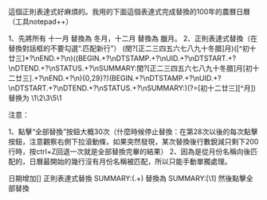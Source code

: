 這個正則表達式好麻煩的。我用的下面這個表達式完成替換的100年的農曆日曆（工具notepad++）

1、先將所有 十一月 替換為 冬月，十二月 替換為 臘月。
2、正則表達式替換（在替換對話框的不要勾選“.匹配新行”）
(閏?[正二三四五六七八九十冬腊]月)([^初十廿三]*?\nEND.+?\n)((BEGIN.+?\nDTSTAMP.+?\nUID.+?\nDTSTART.+?\nDTEND.+?\nSTATUS.+?\nSUMMARY:閏?[正二三四五六七八九十冬腊]月[初十二廿三].+?\nEND.+?\n){0,29}?)(BEGIN.+?\nDTSTAMP.+?\nUID.+?\nDTSTART.+?\nDTEND.+?\nSTATUS.+?\nSUMMARY:)(?=[初十二廿三][^月])
替换为 \1\2\3\5\1

注意：

1、點擊“全部替換”按鈕大概30次（什麼時候停止替換：在第28次以後的每次點擊按鈕，注意觀察右側下拉滾動條，如果突然發現，某次替換後行數銳減只剩下200行時，按ctrl+Z回退一次就是全部替換完畢的結果）
2、因為是從月份名稱向後匹配的，日曆最開始的幾行沒有月份名稱被匹配，所以只能手動單獨處理。



日期增加[]
正則表達式替換
SUMMARY:(.+)
替換為
SUMMARY:[\1]
然後點擊全部替換
